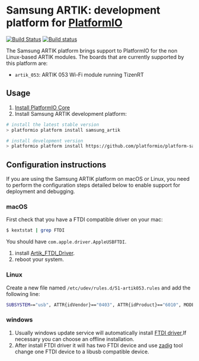 # Samsung ARTIK: development platform for [PlatformIO](http://platformio.org)
[![Build Status](https://travis-ci.org/platformio/platform-samsung_artik.svg?branch=develop)](https://travis-ci.org/platformio/platform-samsung_artik)
[![Build status](https://ci.appveyor.com/api/projects/status/6vyuk4avv66atccu/branch/develop?svg=true)](https://ci.appveyor.com/project/ivankravets/platform-samsung-artik/branch/develop)

The Samsung ARTIK platform brings support to PlatformIO for the non Linux-based
ARTIK modules. The boards that are currently supported by this platform are:
 * `artik_053`: ARTIK 053 Wi-Fi module running TizenRT

## Usage

1. [Install PlatformIO Core](http://docs.platformio.org/page/core.html)
2. Install Samsung ARTIK development platform:
```bash
# install the latest stable version
> platformio platform install samsung_artik

# install development version
> platformio platform install https://github.com/platformio/platform-samsung_artik.git
```

## Configuration instructions

If you are using the Samsung ARTIK platform on macOS or Linux, you need to
perform the configuration steps detailed below to enable support for deployment
and debugging.

### macOS

First check that you have a FTDI compatible driver on your mac:
```bash
$ kextstat | grep FTDI
```
You should have `com.apple.driver.AppleUSBFTDI`.
1. install [Artik_FTDI_Driver](http://developer.artik.io/downloads/artik_ide/platformio/Artik053FTDIDriver.pkg).
2. reboot your system.

### Linux

Create a new file named `/etc/udev/rules.d/51-artik053.rules` and add the
following line:
```bash
SUBSYSTEM=="usb", ATTR{idVendor}=="0403", ATTR{idProduct}=="6010", MODE="0660", GROUP="plugdev", SYMLINK+="artik053-%n"
```

### windows
1. Usually windows update service will automatically install [FTDI driver](http://developer.artik.io/downloads/artik_ide/platformio/CDM_v2.12.26_WHQL_Certified.zip),If necessary you can choose an offline installation.
2. After install FTDI driver it will has two FTDI device and use [zadig](http://developer.artik.io/downloads/artik_ide/platformio/zadig-2.3.exe) tool change one FTDI device to a libusb compatible device.
